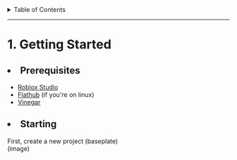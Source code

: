 <details>
  <summary>Table of Contents</summary>
  <ol>
    </li>
    <li><a href="#1-getting-started">Getting Started</a></li>
    <ul>
        <li><a href="#prerequisites">Prerequisites</a></li>
        <li><a href="#installation">Installation</a></li>
    </ul>
  </ol>
</details>

---

# 1. Getting Started

## <li> Prerequisites </li>

- [Roblox Studio](https://roblox.com)
- [Flathub](https://flathub.org/setup/Ubuntu) (if you're on linux)
- [Vinegar](https://flathub.org/apps/org.vinegarhq.Vinegar)

## <li> Starting </li>

First, create a new project (baseplate)
<br>
(image)
